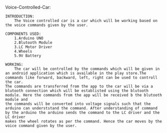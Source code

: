 Voice-Controlled-Car:

    INTRODUCTION:
        The Voice controlled car is a car which will be working based on the voice commands given by the user.
        
    COMPONENTS USED:
        1.Arduino UNO
        2.Blutooth Module
        3.LC Motor Driver
        4.Wheels
        5.9V Battery
        
    WORKING:
        The car will be controlled by the commands which will be given in an android application which is available in the play store.The commands like forward, backward, left, right can be used to controll the car.
    The commands are transferred from the app to the car will be via a blutooth connection which will be establisted using the blutooth module. Here the commands from the app will be received b the blutooth module and 
    the commands will be converted into voltage signals such that the arduino can underststand the command. After understanding of command by the arduino the arduino sends the command to the LC driver and the LC driver 
    makes the wheel rotates as per the command. Hence the car moves by the voice command given by the user.
     
